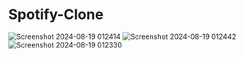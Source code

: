 # Spotify-Clone
![Screenshot 2024-08-19 012414](https://github.com/user-attachments/assets/268b8669-6819-40b1-80f5-8afd9c028981)
![Screenshot 2024-08-19 012442](https://github.com/user-attachments/assets/8546fb72-2c02-45a4-99fc-0b973d852692)
![Screenshot 2024-08-19 012330](https://github.com/user-attachments/assets/cdd7c106-49fc-41fe-8991-ded7b4b0d436)

 
